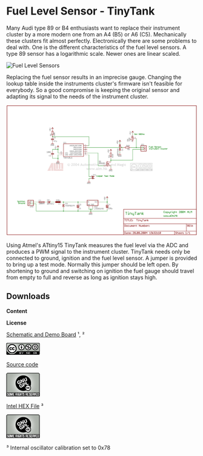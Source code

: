 Fuel Level Sensor - TinyTank
============================

Many Audi type 89 or B4 enthusiasts want to replace their instrument cluster by a more modern one from an A4 (B5) or A6 (C5). Mechanically these clusters fit almost perfectly. Electronically there are some problems to deal with. One is the different characteristics of the fuel level sensors. A type 89 sensor has a logarithmic scale. Newer ones are linear scaled.  
  
![Fuel Level Sensors](pics/FuelLevelSensors_corrected.png)
  
Replacing the fuel sensor results in an imprecise gauge. Changing the lookup table inside the instruments cluster's firmware isn't feasible for everybody. So a good compromise is keeping the original sensor and adapting its signal to the needs of the instrument cluster.  
  
![TinyTank Schematic](pics/TinyTankSchematic.png)
  
Using Atmel's ATtiny15 TinyTank measures the fuel level via the ADC and produces a PWM signal to the instrument cluster. TinyTank needs only be connected to ground, ignition and the fuel level sensor. A jumper is provided to bring up a test mode. Normally this jumper should be left open. By shortening to ground and switching on ignition the fuel gauge should travel from empty to full and reverse as long as ignition stays high.  
  

Downloads
---------

**Content**

**License**

[Schematic and Demo Board](downloads/TinyTankSchematic.zip) ¹, ²

 [![Creative Commons License](pics/cc-license.png)](https://creativecommons.org/licenses/by-nc-sa/3.0/hk/) 

[Source code](downloads/TinyTank.zip)

 [![Creative Commons License](pics/GNU_GPL_License.png)](https://www.gnu.org/licenses/old-licenses/gpl-2.0.en.html) 

[Intel HEX File](downloads/TinyTank.hex) ³

 [![Creative Commons License](pics/GNU_GPL_License.png)](https://www.gnu.org/licenses/old-licenses/gpl-2.0.en.html) 


³ Internal oscillator calibration set to 0x78 
